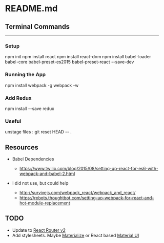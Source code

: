 # README.md

## Terminal Commands
--------------------
### Setup
npm init
npm install react
npm install react-dom
npm install babel-loader babel-core babel-preset-es2015 babel-preset-react --save-dev
### Running the App
npm install webpack -g
webpack -w
### Add Redux
npm install --save redux

### Useful
unstage files : git reset HEAD -- .



## Resources
+ Babel Dependencies
  - https://www.twilio.com/blog/2015/08/setting-up-react-for-es6-with-webpack-and-babel-2.html

+ I did not use, but could help
  - http://survivejs.com/webpack_react/webpack_and_react/
  - https://robots.thoughtbot.com/setting-up-webpack-for-react-and-hot-module-replacement

## TODO 
- Update to [React Router v2](https://github.com/reactjs/react-router/blob/master/upgrade-guides/v2.0.0.md)
- Add stylesheets. Maybe [Materialize](materializecss.com/) or React based [Material UI](http://www.material-ui.com/#/components/toolbar)